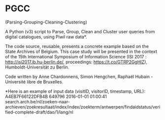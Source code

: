 # PGCC 
(Parsing-Grouping-Cleaning-Clustering) 

A Python (v3) script to Parse, Group, Clean and Cluster user queries from digital catalogues, using Piwil raw data*.

The code source, reusable, presents a concrete example based on the State Archives of Belgium. This case study will be presented in the context of the 15th International Symposium of Information Science (ISI 2017 : http://isi2017.ib.hu-berlin.de/, proceedings: https://t.co/GTRP2GgHIZ), Humboldt-Universität zu Berlin.

Code written by Anne Chardonnens, Simon Hengchen, Raphaël Hubain - Université libre de Bruxelles.

*Here is an example of input data (visitID, visitorID, timestamp, URL):
A4EB7F66122DFB4B	649796	2016-01-01 01:00:41	search.arch.be/nl/zoeken-naar-archieven/zoekresultaat/index/index/zoekterm/antwerpen/findaidstatus/verified-complete-draft/dao/1/lang/nl

